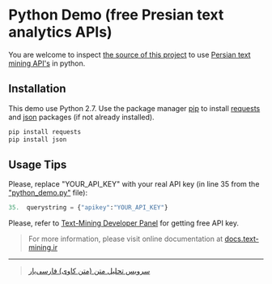 # Python Demo (free Presian text analytics APIs)

You are welcome to inspect [the source of this project](../master/python-demo/python_demo.py) to use [Persian text mining API's](https://api.text-mining.ir/) in python.


## Installation
This demo use Python 2.7. Use the package manager [pip](https://pip.pypa.io/en/stable/) to install [requests](https://pypi.org/project/requests/) and [json](https://docs.python.org/2/library/json.html) packages (if not already installed).

```bash
pip install requests
pip install json
```

## Usage Tips

Please, replace "YOUR_API_KEY" with your real API key (in line 35 from the ["python_demo.py"](../master/python-demo/python_demo.py) file):

```python
35.  querystring = {"apikey":"YOUR_API_KEY"}
```

Please, refer to [Text-Mining Developer Panel](https://app.text-mining.ir) for getting free API key.

> For more information, please visit online documentation at [docs.text-mining.ir](https://docs.text-mining.ir/ "Persian Text Mining Documentation")

---

> [سرویس تحلیل متن (متن کاوی) فارسی‌یار](https://text-mining.ir "ابزارهای پردازش متن برای زبان فارسی")
